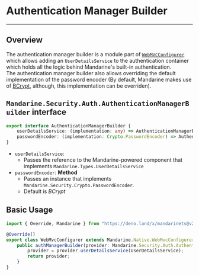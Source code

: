 # Authentication Manager Builder

------

## Overview
The authentication manager builder is a module part of [`WebMVCConfigurer`](/docs/master/mandarine/native-components-list) which allows adding an `UserDetailsService` to the authentication container which holds all the logic behind Mandarine's built-in authentication.  
The authentication manager builder also allows overriding the default implementation of the password encoder (By default, Mandarine makes use of [BCrypt](https://en.wikipedia.org/wiki/Bcrypt), although, this implementation can be overriden).

## `Mandarine.Security.Auth.AuthenticationManagerBuilder` interface
```typescript
export interface AuthenticationManagerBuilder {
    userDetailsService: (implementation: any) => AuthenticationManagerBuilder;
    passwordEncoder: (implementation: Crypto.PasswordEncoder) => AuthenticationManagerBuilder;
}
```
- `userDetailsService`:
    - Passes the reference to the Mandarine-powered component that implements `Mandarine.Types.UserDetailsService`
- `passwordEncoder`: **Method**
    - Passes an instance that implements `Mandarine.Security.Crypto.PasswordEncoder`.
    - Default is _BCrypt_

## Basic Usage

```typescript
import { Override, Mandarine } from "https://deno.land/x/mandarinets@v2.1.2/mod.ts";

@Override()
export class WebMvcConfigurer extends Mandarine.Native.WebMvcConfigurer {
    public authManagerBuilder(provider: Mandarine.Security.Auth.AuthenticationManagerBuilder) {
        provider = provider.userDetailsService(UserDetailsService);
        return provider;
    }
}
```
